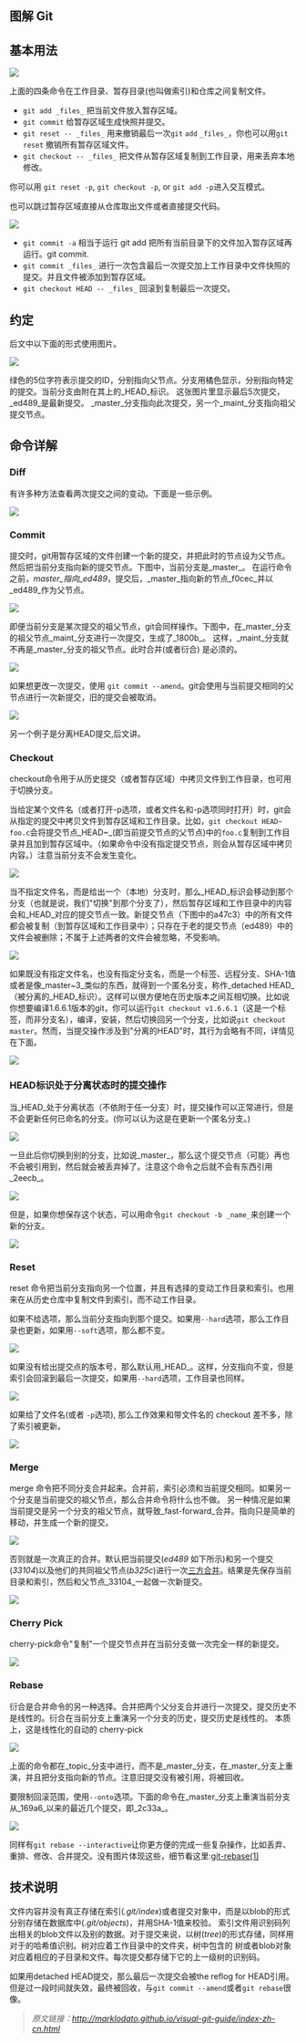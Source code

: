 图解 Git
------

基本用法
----

![](api/images/ldi1BASLUosa/1557394755-3986-basic-usage.svg-.png)

上面的四条命令在工作目录、暂存目录(也叫做索引)和仓库之间复制文件。

*   `git add _files_` 把当前文件放入暂存区域。
*   `git commit` 给暂存区域生成快照并提交。
*   `git reset -- _files_` 用来撤销最后一次`git` `add` `_files_`，你也可以用`git reset` 撤销所有暂存区域文件。
*   `git checkout -- _files_` 把文件从暂存区域复制到工作目录，用来丢弃本地修改。

你可以用 `git reset -p`, `git checkout -p`, or `git add -p`进入交互模式。

也可以跳过暂存区域直接从仓库取出文件或者直接提交代码。

![](api/images/MuZklVA56Ug1/1557394755-5406-basic-usage-2.svg-.png)

*   `git commit -a` 相当于运行 git add 把所有当前目录下的文件加入暂存区域再运行。git commit.
*   `git commit _files_` 进行一次包含最后一次提交加上工作目录中文件快照的提交。并且文件被添加到暂存区域。
*   `git checkout HEAD -- _files_` 回滚到复制最后一次提交。

约定
--

后文中以下面的形式使用图片。

![](api/images/N2fG2KTy1lHd/1557394755-9088-conventions.svg-.png)

绿色的5位字符表示提交的ID，分别指向父节点。分支用橘色显示，分别指向特定的提交。当前分支由附在其上的_HEAD_标识。 这张图片里显示最后5次提交，_ed489_是最新提交。 _master_分支指向此次提交，另一个_maint_分支指向祖父提交节点。

命令详解
----

### **Diff**

有许多种方法查看两次提交之间的变动。下面是一些示例。

![](api/images/DJWazrPRFQKz/1557394756-8361-diff.svg-.png)

### **Commit**

提交时，git用暂存区域的文件创建一个新的提交，并把此时的节点设为父节点。然后把当前分支指向新的提交节点。下图中，当前分支是_master_。 在运行命令之前，_master_指向_ed489_，提交后，_master_指向新的节点_f0cec_并以_ed489_作为父节点。

![](api/images/ZmCykJZRjyFj/1557394758-7356-commit-master.svg-.png)

即便当前分支是某次提交的祖父节点，git会同样操作。下图中，在_master_分支的祖父节点_maint_分支进行一次提交，生成了_1800b_。 这样，_maint_分支就不再是_master_分支的祖父节点。此时合并(或者衍合) 是必须的。

![](api/images/Qq0bf9Wql1ZA/1557394758-4847-commit-maint.svg-.png)

如果想更改一次提交，使用 `git commit --amend`。git会使用与当前提交相同的父节点进行一次新提交，旧的提交会被取消。

![](api/images/zSZMCGMkrFjE/1557394758-1429-commit-amend.svg-.png)

另一个例子是分离HEAD提交,后文讲。

### **Checkout**

checkout命令用于从历史提交（或者暂存区域）中拷贝文件到工作目录，也可用于切换分支。

当给定某个文件名（或者打开-p选项，或者文件名和-p选项同时打开）时，git会从指定的提交中拷贝文件到暂存区域和工作目录。比如，`git checkout HEAD~ foo.c`会将提交节点_HEAD~_(即当前提交节点的父节点)中的`foo.c`复制到工作目录并且加到暂存区域中。（如果命令中没有指定提交节点，则会从暂存区域中拷贝内容。）注意当前分支不会发生变化。

![](api/images/aHE7bkNvQuAs/1557394762-8267-checkout-files.svg-.png)

当不指定文件名，而是给出一个（本地）分支时，那么_HEAD_标识会移动到那个分支（也就是说，我们"切换"到那个分支了），然后暂存区域和工作目录中的内容会和_HEAD_对应的提交节点一致。新提交节点（下图中的a47c3）中的所有文件都会被复制（到暂存区域和工作目录中）；只存在于老的提交节点（ed489）中的文件会被删除；不属于上述两者的文件会被忽略，不受影响。

![](api/images/qnxA9wvNpf7c/1557394763-1721-checkout-branch.svg-.png)

如果既没有指定文件名，也没有指定分支名，而是一个标签、远程分支、SHA-1值或者是像_master~3_类似的东西，就得到一个匿名分支，称作_detached HEAD_（被分离的_HEAD_标识）。这样可以很方便地在历史版本之间互相切换。比如说你想要编译1.6.6.1版本的git，你可以运行`git checkout v1.6.6.1`（这是一个标签，而非分支名），编译，安装，然后切换回另一个分支，比如说`git checkout master`。然而，当提交操作涉及到"分离的HEAD"时，其行为会略有不同，详情见在下面。

![](api/images/uoTXgsqgIiG1/1557394761-6610-checkout-detached.svg-.png)

### **HEAD标识处于分离状态时的提交操作**

当_HEAD_处于分离状态（不依附于任一分支）时，提交操作可以正常进行，但是不会更新任何已命名的分支。(你可以认为这是在更新一个匿名分支。)

![](api/images/t99gxVOjenUI/1557394763-4695-commit-detached.svg-.png)

一旦此后你切换到别的分支，比如说_master_，那么这个提交节点（可能）再也不会被引用到，然后就会被丢弃掉了。注意这个命令之后就不会有东西引用_2eecb_。

![](api/images/Fg0gWkkEWEqK/1557394764-3676-checkout-after-detached.svg-.png)

但是，如果你想保存这个状态，可以用命令`git checkout -b _name_`来创建一个新的分支。

![](api/images/LND4Ef7uGLae/1557394764-5711-checkout-b-detached.svg-.png)

### **Reset**

reset 命令把当前分支指向另一个位置，并且有选择的变动工作目录和索引。也用来在从历史仓库中复制文件到索引，而不动工作目录。

如果不给选项，那么当前分支指向到那个提交。如果用`--hard`选项，那么工作目录也更新，如果用`--soft`选项，那么都不变。

![](api/images/ogu8qYJs5Hua/1557394765-1511-reset-commit.svg-.png)

如果没有给出提交点的版本号，那么默认用_HEAD_。这样，分支指向不变，但是索引会回滚到最后一次提交，如果用`--hard`选项，工作目录也同样。

![](api/images/Z41PU1Y3Dnrq/1557394768-4127-reset.svg-.png)

如果给了文件名(或者 `-p`选项), 那么工作效果和带文件名的 checkout 差不多，除了索引被更新。

![](api/images/9GR1nl9v0wIP/1557394768-4895-reset-files.svg-.png)

### **Merge**

merge 命令把不同分支合并起来。合并前，索引必须和当前提交相同。如果另一个分支是当前提交的祖父节点，那么合并命令将什么也不做。 另一种情况是如果当前提交是另一个分支的祖父节点，就导致_fast-forward_合并。指向只是简单的移动，并生成一个新的提交。

![](api/images/UR2o4AXRPhNw/1557394767-3629-merge-ff.svg-.png)

否则就是一次真正的合并。默认把当前提交(_ed489_ 如下所示)和另一个提交(_33104_)以及他们的共同祖父节点(_b325c_)进行一次[三方合并](http://en.wikipedia.org/wiki/Three-way_merge)。结果是先保存当前目录和索引，然后和父节点_33104_一起做一次新提交。

![](api/images/sfAG5V6Xz2Zq/1557394768-9049-merge.svg-.png)

### **Cherry Pick**

cherry-pick命令"复制"一个提交节点并在当前分支做一次完全一样的新提交。

![](api/images/jppnnk4Rf49i/1557394768-6031-cherry-pick.svg-.png)

### **Rebase**

衍合是合并命令的另一种选择。合并把两个父分支合并进行一次提交，提交历史不是线性的。衍合在当前分支上重演另一个分支的历史，提交历史是线性的。 本质上，这是线性化的自动的 cherry-pick

![](api/images/H0vbDCEPOF6D/1557394769-8202-rebase.svg-.png)

上面的命令都在_topic_分支中进行，而不是_master_分支，在_master_分支上重演，并且把分支指向新的节点。注意旧提交没有被引用，将被回收。

要限制回滚范围，使用`--onto`选项。下面的命令在_master_分支上重演当前分支从_169a6_以来的最近几个提交，即_2c33a_。

![](api/images/PqLBKrBhEzyp/1557394772-3197-rebase-onto.svg-.png)

同样有`git rebase --interactive`让你更方便的完成一些复杂操作，比如丢弃、重排、修改、合并提交。没有图片体现这些，细节看这里:[git-rebase(1)](http://www.kernel.org/pub/software/scm/git/docs/git-rebase.html#_interactive_mode)

技术说明
----

文件内容并没有真正存储在索引(_.git/index_)或者提交对象中，而是以blob的形式分别存储在数据库中(_.git/objects_)，并用SHA-1值来校验。 索引文件用识别码列出相关的blob文件以及别的数据。对于提交来说，以树(_tree_)的形式存储，同样用对于的哈希值识别。树对应着工作目录中的文件夹，树中包含的 树或者blob对象对应着相应的子目录和文件。每次提交都存储下它的上一级树的识别码。

如果用detached HEAD提交，那么最后一次提交会被the reflog for HEAD引用。但是过一段时间就失效，最终被回收，与`git commit --amend`或者`git rebase`很像。

> _原文链接：http://marklodato.github.io/visual-git-guide/index-zh-cn.html_
